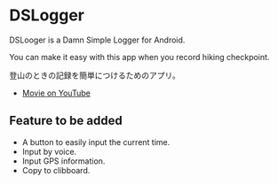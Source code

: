 # DSLogger

DSLooger is a Damn Simple Logger for Android.

You can make it easy with this app when you record hiking checkpoint.

登山のときの記録を簡単につけるためのアプリ。

- [Movie on YouTube](https://youtu.be/FV-ERHtn330)

## Feature to be added

- A button to easily input the current time.
- Input by voice.
- Input GPS information.
- Copy to clibboard.
